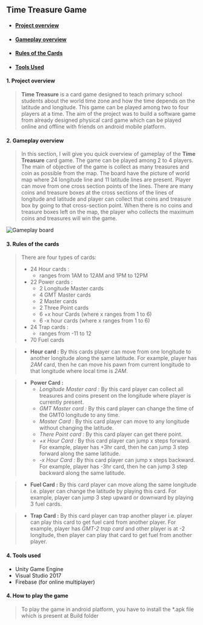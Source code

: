 ## Time Treasure Game ##
* #### [Project overview](#project-overview) ####
* #### [Gameplay overview](#gameplay-overview) ####
* #### [Rules of the Cards](#rules-cards) ####
* #### [Tools Used](#tools) ####


#### <a name="project-overview"/> 1. Project overview ####
>__Time Treasure__ is a card game designed to teach primary school students about the world time zone and how the time depends on the latitude and longitude. This game can be played among two to four players at a time. The aim of the project was to build a software game from already designed physical card game which can be played online and offline with friends on android mobile platform.

#### <a name="gameplay-overview"/> 2. Gameplay overview ####
>In this section, I will give you quick overview of gameplay of the __Time Treasure__ card game. The game can be played among 2 to 4 players. The main of objective of the game is collect as many treasures and coin as possible from the map. The board have the picture of world map where 24 longitude line and 11 latitude lines are present. Player can move from one cross section points of the lines. There are many coins and treasure boxes at the cross sections of the lines of longitude and latitude and player can collect that coins and treasure box by going to that cross-section point. When there is no coins and treasure boxes left on the map, the player who collects the maximum coins and treasures will win the game.

![Gameplay board](https://markdown-here.com/img/icon256.png)

#### <a name="rules-cards"/> 3. Rules of the cards ####
>There are four types of cards:
>* 24 Hour cards :
>   * ranges from 1AM to 12AM and 1PM to 12PM
>* 22 Power cards :
>   * 2 Longitude Master cards
>   * 4 GMT Master cards
>   * 2 Master cards
>   * 2 Three Point cards
>   * 6 +x hour Cards (where x ranges from 1 to 6)
>   * 6 -x hour cards (where x ranges from 1 to 6)
>* 24 Trap cards :
>   * ranges from -11 to 12
>* 70 Fuel cards

>* __Hour card :__ By this cards player can move from one longitude to another longitude along the same latitude. For example, player has _2AM_ card, then he can move his pawn from current longitude to that longitude where local time is _2AM_.

>* __Power Card :__
>   * _Longitude Master card :_ By this card player can collect all treasures and coins present on the longitude where player is currently present.
>   * _GMT Master card :_ By this card player can change the time of the GMT0 longitude to any time.
>   * _Master Card :_ By this card player can move to any longitude without changing the latitude.
>   * _There Point card :_ By this card player can get there point.
>   * _+x Hour Card :_ By this card player can jump x steps forward. For example, player has +3hr card, then he can jump 3 step forward along the same latitude.
>   * _-x Hour Card :_ By this card player can jump x steps backward. For example, player has -3hr card, then he can jump 3 step backward along the same latitude.

>* __Fuel Card :__ By this card player can move along the same longitude i.e. player can change the latitude by playing this card. For example, player can jump 3 step upward or downward by playing 3 fuel cards.

>* __Trap Card :__ By this card player can trap another player i.e. player can play this card to get fuel card from another player. For example, player has _GMT-2 trap card_ and other player is at -2 longitude, then player can play that card to get fuel from another player.

#### <a name="tools"/> 4. Tools used ####
* Unity Game Engine
* Visual Studio 2017
* Firebase (for online multiplayer)

#### <a name="developed"/> 4. How to play the game ####
>To play the game in android platform, you have to install the \*.apk file which is present at Build folder
